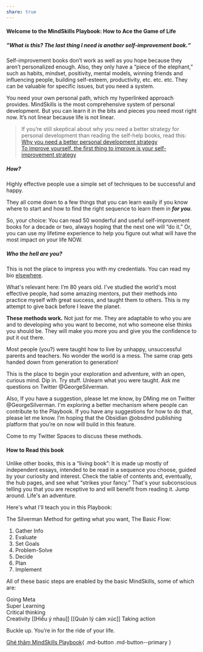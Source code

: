 ```yaml
---
share: true
---
```

#### Welcome to the MindSkills Playbook: How to Ace the Game of Life

##### **”What is this? The last thing I need is another self-improvement book.“**

Self-improvement books don’t work as well as you hope because they aren’t personalized enough. Also, they only have a “piece of the elephant,” such as habits, mindset, positivity, mental models, winning friends and influencing people, building self-esteem, productivity, etc. etc. etc. They can be valuable for specific issues, but you need a system.

You need your own personal path, which my hyperlinked approach provides. MindSkills is the most comprehensive system of personal development. But you can learn it in the bits and pieces you need most right now. It’s not linear because life is not linear.

> If you’re still skeptical about why you need a better strategy for personal development than reading the self-help books, read this:  
> [Why you need a better personal development strategy](https://publish.obsidian.md/mindskills-playbook/_MindSkills+Playbook/Why+you+need+a+better+personal+development+strategy)  
> [To improve yourself, the first thing to improve is your self-improvement strategy](https://publish.obsidian.md/mindskills-playbook/_MindSkills+Playbook/To+improve+yourself%2C+the+first+thing+to+improve+is+your+self-improvement+strategy)

##### How?

Highly effective people use a simple set of techniques to be successful and happy.

They all come down to a few things that you can learn easily if you know where to start and how to find the right sequence to learn them in **_for you_**.

So, your choice: You can read 50 wonderful and useful self-improvement books for a decade or two, always hoping that the next one will “do it.” Or, you can use my lifetime experience to help you figure out what will have the most impact on your life NOW.

##### Who the hell are you?

This is not the place to impress you with my credentials. You can read my bio [elsewhere](https://publish.obsidian.md/mindskills-playbook/_MindSkills+Playbook/Who+is+George+Silverman%3F).

What's relevant here: I’m 80 years old. I've studied the world's most effective people, had some amazing mentors, put their methods into practice myself with great success, and taught them to others. This is my attempt to give back before I leave the planet.

**These methods work.** Not just for me. They are adaptable to who you are and to developing who you want to become, not who someone else thinks you should be. They will make you more you and give you the confidence to put it out there.

Most people (you?) were taught how to live by unhappy, unsuccessful parents and teachers. No wonder the world is a mess. The same crap gets handed down from generation to generation!

This is the place to begin your exploration and adventure, with an open, curious mind. Dip in. Try stuff. Unlearn what you were taught. Ask me questions on Twitter @GeorgeSilverman.

Also, If you have a suggestion, please let me know, by DMing me on Twitter @GeorgeSilverman. I'm exploring a better mechanism where people can contribute to the Playbook. If you have any suggestions for how to do that, please let me know. I’m hoping that the Obsidian @obsdmd publishing platform that you’re on now will build in this feature.

Come to my Twitter Spaces to discuss these methods.

#### How to Read this book

Unlike other books, this is a “living book”: It is made up mostly of independent essays, intended to be read in a sequence you choose, guided by your curiosity and interest. Check the table of contents and, eventually, the hub pages, and see what “strikes your fancy.” That's your subconscious telling you that you are receptive to and will benefit from reading it. Jump around. Life's an adventure.

Here's what I'll teach you in this Playbook:

The Silverman Method for getting what you want, The Basic Flow:

1. Gather Info
2. Evaluate
3. Set Goals
4. Problem-Solve
5. Decide
6. Plan
7. Implement

All of these basic steps are enabled by the basic MindSkills, some of which are:

Going Meta  
Super Learning  
Critical thinking  
Creativity
[[Hiểu ý nhau]]
[[Quản lý cảm xúc]]
Taking action

Buckle up. You’re in for the ride of your life.

[Ghé thăm MindSkills Playbook](https://publish.obsidian.md/mindskills-playbook/_MindSkills+Playbook/_Master+Table+of+Contents){ .md-button .md-button--primary }

